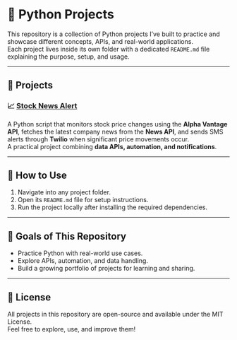 # 🐍 Python Projects  

This repository is a collection of Python projects I’ve built to practice and showcase different concepts, APIs, and real-world applications.  
Each project lives inside its own folder with a dedicated `README.md` file explaining the purpose, setup, and usage.  

---

## 📂 Projects  

### 📈 [Stock News Alert](./stock-news-alert)  
A Python script that monitors stock price changes using the **Alpha Vantage API**, fetches the latest company news from the **News API**, and sends SMS alerts through **Twilio** when significant price movements occur.  
A practical project combining **data APIs, automation, and notifications**.  

---

## 🚀 How to Use  
1. Navigate into any project folder.  
2. Open its `README.md` file for setup instructions.  
3. Run the project locally after installing the required dependencies.  

---

## 🎯 Goals of This Repository  
- Practice Python with real-world use cases.  
- Explore APIs, automation, and data handling.  
- Build a growing portfolio of projects for learning and sharing.  

---

## 📜 License  
All projects in this repository are open-source and available under the MIT License.  
Feel free to explore, use, and improve them!  
